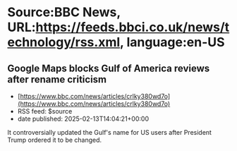 # Source:BBC News, URL:https://feeds.bbci.co.uk/news/technology/rss.xml, language:en-US

## Google Maps blocks Gulf of America reviews after rename criticism
 - [https://www.bbc.com/news/articles/crlky380wd7o](https://www.bbc.com/news/articles/crlky380wd7o)
 - RSS feed: $source
 - date published: 2025-02-13T14:04:21+00:00

It controversially updated the Gulf's name for US users after President Trump ordered it to be changed.

